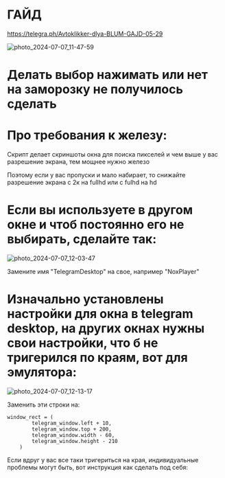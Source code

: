 # ГАЙД
https://telegra.ph/Avtoklikker-dlya-BLUM-GAJD-05-29

![photo_2024-07-07_11-47-59](https://github.com/meKryztal/Blum-clicker/assets/47853767/eb7aa1ce-408f-49bb-8532-37c96ff7ea03)



# Делать выбор нажимать или нет на заморозку не получилось сделать

# Про требования к железу:
Скрипт делает скриншоты окна для поиска пикселей и чем выше у вас разрешение экрана, тем мощнее нужно железо

Поэтому если у вас пропуски и мало набирает, то снижайте разрешение экрана с 2к на fullhd или с fulhd на hd



# Если вы используете в другом окне и чтоб постоянно его не выбирать, сделайте так:

![photo_2024-07-07_12-03-47](https://github.com/meKryztal/Blum-clicker/assets/47853767/8294b22f-b6db-4bb6-bab1-9750bbca3a8e)

Замените имя "TelegramDesktop" на свое, например "NoxPlayer"


# Изначально установлены настройки для окна в telegram desktop, на других окнах нужны свои настройки, что б не тригерился по краям, вот для эмулятора:

![photo_2024-07-07_12-13-17](https://github.com/meKryztal/Blum-clicker/assets/47853767/f872f2b7-e2ef-4552-8c1c-161aaa73d629)

Заменить эти строки на:
```
window_rect = (
        telegram_window.left + 10,
        telegram_window.top + 200,
        telegram_window.width - 60,
        telegram_window.height - 210
    )
```

Если вдруг у вас все таки тригериться на края, индивидуальные проблемы могут быть, вот инструкция как сделать под себя:

